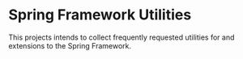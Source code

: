 # Spring Framework Utilities

This projects intends to collect frequently requested utilities for and extensions to the Spring Framework.

